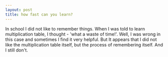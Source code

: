 ```yaml
---
layout: post
title: how fast can you learn?
---
```


In school I did not like to remember things. When I was told to learn multiplication table, I thought - 'what a waste of time!'. Well, I was wrong in this case and sometimes I find it very helpful. But It appears that I did not like the multiplication table itself, but the process of remembering itself. And I still don't.  
